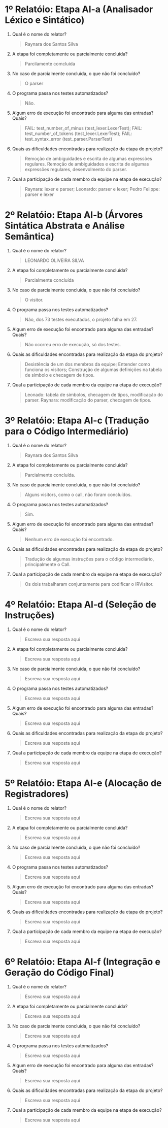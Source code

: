 # 1º Relatóio: Etapa AI-a (Analisador Léxico e Sintático)

1. Qual é o nome do relator?

    > Raynara dos Santos Silva

2. A etapa foi completamente ou parcialmente concluída?

    > Parcilamente comcluída

3. No caso de parcialmente concluída, o que não foi concluído?

    > O parser

4. O programa passa nos testes automatizados?
    
    > Não.

5. Algum erro de execução foi encontrado para alguma das entradas? Quais?
    
    > FAIL: test_number_of_minus (test_lexer.LexerTest); FAIL: test_number_of_tokens (test_lexer.LexerTest); FAIL: test_syntax_error (test_parser.ParserTest)

6. Quais as dificuldades encontradas para realização da etapa do projeto?
    
    > Remoção de ambiguidades e escrita de algumas expressões regulares.
    > Remoção de ambiguidades e escrita de algumas expressões regulares, desenvolmento do parser.

7. Qual a participação de cada membro da equipe na etapa de execução?
    
    > Raynara: lexer e parser;
    > Leonardo: parser e lexer;
    > Pedro Felippe: parser e lexer


# 2º Relatóio: Etapa AI-b (Árvores Sintática Abstrata e Análise Semântica)

1. Qual é o nome do relator?

    > LEONARDO OLIVEIRA SILVA

2. A etapa foi completamente ou parcialmente concluída?

    > Parcialmente concluída

3. No caso de parcialmente concluída, o que não foi concluído?

    > O visitor.

4. O programa passa nos testes automatizados?
    
    > Não, dos 73 testes executados, o projeto falha em 27.

5. Algum erro de execução foi encontrado para alguma das entradas? Quais?
    
    > Não ocorreu erro de execução, só dos testes.

6. Quais as dificuldades encontradas para realização da etapa do projeto?
    
    > Desistência de um dos membros da equipe;
    > Entender como funciona os visitors;
    > Construção de algumas definições na tabela de símbolo e checagem de tipos.

7. Qual a participação de cada membro da equipe na etapa de execução?
    
    > Leonado: tabela de símbolos, checagem de tipos, modificação do parser.
    > Raynara: modificação do parser, checagem de tipos.


# 3º Relatóio: Etapa AI-c (Tradução para o Código Intermediário)

1. Qual é o nome do relator?

    > Raynara dos Santos Silva

2. A etapa foi completamente ou parcialmente concluída?

    > Parcialmente concluída.

3. No caso de parcialmente concluída, o que não foi concluído?

    > Alguns visitors, como o call, não foram concluídos.

4. O programa passa nos testes automatizados?
    
    > Sim.

5. Algum erro de execução foi encontrado para alguma das entradas? Quais?
    
    > Nenhum erro de execução foi encontrado.

6. Quais as dificuldades encontradas para realização da etapa do projeto?
    
    > Tradução de algumas instruções para o código intermediário, principalmente o Call.


7. Qual a participação de cada membro da equipe na etapa de execução?
    
    > Os dois trabalharam conjuntamente para codificar o IRVisitor.


# 4º Relatóio: Etapa AI-d (Seleção de Instruções)

1. Qual é o nome do relator?

    > Escreva sua resposta aqui

2. A etapa foi completamente ou parcialmente concluída?

    > Escreva sua resposta aqui

3. No caso de parcialmente concluída, o que não foi concluído?

    > Escreva sua resposta aqui

4. O programa passa nos testes automatizados?
    
    > Escreva sua resposta aqui

5. Algum erro de execução foi encontrado para alguma das entradas? Quais?
    
    > Escreva sua resposta aqui

6. Quais as dificuldades encontradas para realização da etapa do projeto?
    
    > Escreva sua resposta aqui

7. Qual a participação de cada membro da equipe na etapa de execução?
    
    > Escreva sua resposta aqui


# 5º Relatóio: Etapa AI-e (Alocação de Registradores)

1. Qual é o nome do relator?

    > Escreva sua resposta aqui

2. A etapa foi completamente ou parcialmente concluída?

    > Escreva sua resposta aqui

3. No caso de parcialmente concluída, o que não foi concluído?

    > Escreva sua resposta aqui

4. O programa passa nos testes automatizados?
    
    > Escreva sua resposta aqui

5. Algum erro de execução foi encontrado para alguma das entradas? Quais?
    
    > Escreva sua resposta aqui

6. Quais as dificuldades encontradas para realização da etapa do projeto?
    
    > Escreva sua resposta aqui

7. Qual a participação de cada membro da equipe na etapa de execução?
    
    > Escreva sua resposta aqui


# 6º Relatóio: Etapa AI-f (Integração e Geração do Código Final)

1. Qual é o nome do relator?

    > Escreva sua resposta aqui

2. A etapa foi completamente ou parcialmente concluída?

    > Escreva sua resposta aqui

3. No caso de parcialmente concluída, o que não foi concluído?

    > Escreva sua resposta aqui

4. O programa passa nos testes automatizados?
    
    > Escreva sua resposta aqui

5. Algum erro de execução foi encontrado para alguma das entradas? Quais?
    
    > Escreva sua resposta aqui

6. Quais as dificuldades encontradas para realização da etapa do projeto?
    
    > Escreva sua resposta aqui

7. Qual a participação de cada membro da equipe na etapa de execução?
    
    > Escreva sua resposta aqui

